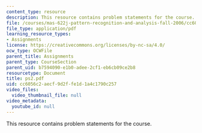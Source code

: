 ```yaml
---
content_type: resource
description: This resource contains problem statements for the course.
file: /courses/mas-622j-pattern-recognition-and-analysis-fall-2006/cc6056c2aecf9d2ffe1d1a4c1790c257_ps2.pdf
file_type: application/pdf
learning_resource_types:
- Assignments
license: https://creativecommons.org/licenses/by-nc-sa/4.0/
ocw_type: OCWFile
parent_title: Assignments
parent_type: CourseSection
parent_uid: b7594090-e1b0-adee-2cf1-eb6cb09ce2b8
resourcetype: Document
title: ps2.pdf
uid: cc6056c2-aecf-9d2f-fe1d-1a4c1790c257
video_files:
  video_thumbnail_file: null
video_metadata:
  youtube_id: null
---
```

This resource contains problem statements for the course.
